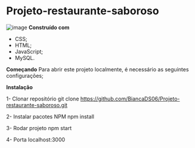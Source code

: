 # Projeto-restaurante-saboroso
 ![image](https://user-images.githubusercontent.com/97123676/159721149-670730a1-3317-4e5e-86e0-1e5e0ca7a80b.png)
**Construído com**


* CSS;
* HTML;
* JavaScript;
* MySQL.

**Começando**
Para abrir este projeto localmente, é necessário as seguintes configurações;

**Instalação**

1- Clonar repositório
   git clone https://github.com/BiancaDS06/Projeto-restaurante-saboroso.git
   
2- Instalar pacotes NPM
   npm install
   
3- Rodar projeto
   npm start
   
4- Porta 
   localhost:3000

